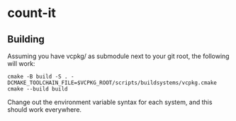 # count-it
## Building
Assuming you have vcpkg/ as submodule next to your git root, the following will work:

    cmake -B build -S . -DCMAKE_TOOLCHAIN_FILE=$VCPKG_ROOT/scripts/buildsystems/vcpkg.cmake
    cmake --build build

Change out the environment variable syntax for each system, and this should work everywhere.